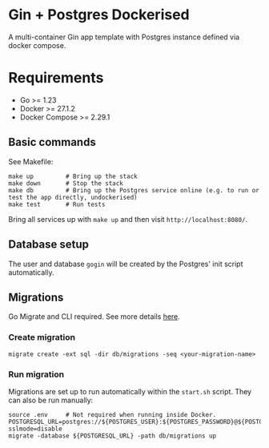 # Gin + Postgres Dockerised
A multi-container Gin app template with Postgres instance defined via docker compose.

# Requirements
- Go             >= 1.23
- Docker         >= 27.1.2
- Docker Compose >= 2.29.1

## Basic commands
See Makefile:
```
make up         # Bring up the stack
make down       # Stop the stack
make db         # Bring up the Postgres service online (e.g. to run or test the app directly, undockerised)
make test       # Run tests
```

Bring all services up with `make up` and then visit `http://localhost:8080/`.

## Database setup
The user and database `gogin` will be created by the Postgres' init script automatically.

## Migrations
Go Migrate and CLI required. See more details [here](https://github.com/golang-migrate/migrate/blob/master/database/postgres/TUTORIAL.md).

### Create migration
```
migrate create -ext sql -dir db/migrations -seq <your-migration-name>
```

### Run migration
Migrations are set up to run automatically within the `start.sh` script. They can also be run manually:

```
source .env     # Not required when running inside Docker.
POSTGRESQL_URL=postgres://${POSTGRES_USER}:${POSTGRES_PASSWORD}@${POSTGRES_HOST}:${POSTGRES_PORT}/${POSTGRES_DB}?sslmode=disable
migrate -database ${POSTGRESQL_URL} -path db/migrations up
```
